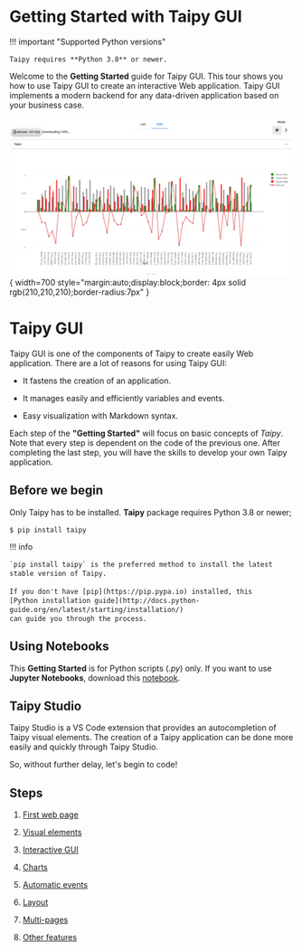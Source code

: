 # Getting Started with Taipy GUI

!!! important "Supported Python versions"

    Taipy requires **Python 3.8** or newer.

Welcome to the **Getting Started** guide for Taipy GUI. This tour shows you how to use Taipy GUI to create an interactive Web application. Taipy GUI implements a modern backend for any data-driven application based on your business case.

![Getting Started GUI application](step_07/result.png){ width=700 style="margin:auto;display:block;border: 4px solid rgb(210,210,210);border-radius:7px" }

# Taipy GUI

Taipy GUI is one of the components of Taipy to create easily Web application. There are a lot of reasons for using Taipy GUI:

- It fastens the creation of an application.

- It manages easily and efficiently variables and events.

- Easy visualization with Markdown syntax.

Each step of the **"Getting Started"** will focus on basic concepts of *Taipy*. Note that every step is dependent on 
the code of the previous one. After completing the last step, you will have the skills to develop your own Taipy 
application. 

## Before we begin

Only Taipy has to be installed. **Taipy** package requires Python 3.8 or newer;

``` console
$ pip install taipy
```

!!! info 

    `pip install taipy` is the preferred method to install the latest stable version of Taipy.
    
    If you don't have [pip](https://pip.pypa.io) installed, this 
    [Python installation guide](http://docs.python-guide.org/en/latest/starting/installation/)
    can guide you through the process.

## Using Notebooks

This **Getting Started** is for Python scripts (*.py*) only. If you want to use **Jupyter Notebooks**, download this [notebook](https://docs.taipy.io/en/latest/getting_started/getting_started.ipynb).

## Taipy Studio

Taipy Studio is a VS Code extension that provides an autocompletion of Taipy visual elements. The creation of a Taipy application can be done more easily and quickly through Taipy Studio.

So, without further delay, let's begin to code!

## Steps

1. [First web page](step_01/ReadMe.md)

2. [Visual elements](step_02/ReadMe.md)

3. [Interactive GUI](step_03/ReadMe.md)

4. [Charts](step_04/ReadMe.md)

5. [Automatic events](step_05/ReadMe.md)

6. [Layout](step_06/ReadMe.md)

7. [Multi-pages](step_07/ReadMe.md)

8. [Other features](step_08/ReadMe.md)
